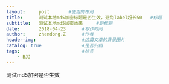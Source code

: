 ```yaml
---
layout:     post       #使用的布局
title:      测试本地md5加密标题是否生效，避免label超长50   #标题
subtitle:   测试本地md5加密效果     #副标题
date:       2018-04-23      #写作时间
author:     zhendong.Z      #作者
header-img:                 #这篇文章的背景图片
catalog: true               #是否归档
tags:                       #标签
    - BJJ
---
```


测试md5加密是否生效